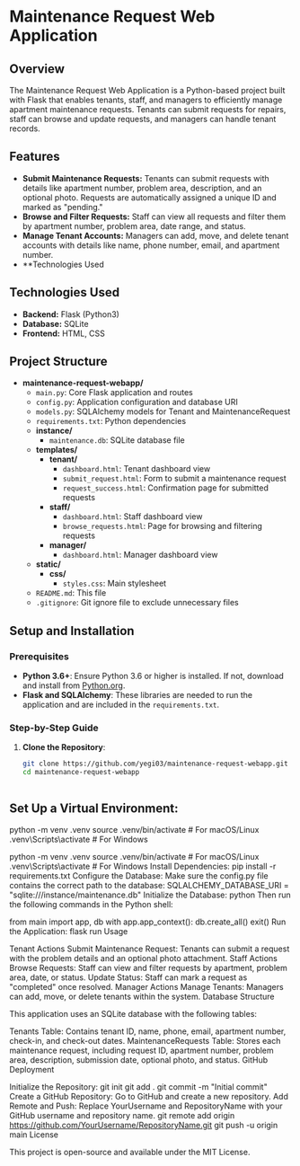 # Maintenance Request Web Application


## Overview

The Maintenance Request Web Application is a Python-based project built with Flask that enables tenants, staff, and managers to efficiently manage apartment maintenance requests. Tenants can submit requests for repairs, staff can browse and update requests, and managers can handle tenant records.

## Features

- **Submit Maintenance Requests:** Tenants can submit requests with details like apartment number, problem area, description, and an optional photo. Requests are automatically assigned a unique ID and marked as "pending."
- **Browse and Filter Requests:** Staff can view all requests and filter them by apartment number, problem area, date range, and status.
- **Manage Tenant Accounts:** Managers can add, move, and delete tenant accounts with details like name, phone number, email, and apartment number.
- **Technologies Used

## Technologies Used
- **Backend:** Flask (Python3)
- **Database:** SQLite
- **Frontend:** HTML, CSS

  

## Project Structure

- **maintenance-request-webapp/**
  - `main.py`: Core Flask application and routes
  - `config.py`: Application configuration and database URI
  - `models.py`: SQLAlchemy models for Tenant and MaintenanceRequest
  - `requirements.txt`: Python dependencies
  - **instance/**
    - `maintenance.db`: SQLite database file
  - **templates/**
    - **tenant/**
      - `dashboard.html`: Tenant dashboard view
      - `submit_request.html`: Form to submit a maintenance request
      - `request_success.html`: Confirmation page for submitted requests
    - **staff/**
      - `dashboard.html`: Staff dashboard view
      - `browse_requests.html`: Page for browsing and filtering requests
    - **manager/**
      - `dashboard.html`: Manager dashboard view
  - **static/**
    - **css/**
      - `styles.css`: Main stylesheet
  - `README.md`: This file
  - `.gitignore`: Git ignore file to exclude unnecessary files


## Setup and Installation

### Prerequisites

- **Python 3.6+**: Ensure Python 3.6 or higher is installed. If not, download and install from [Python.org](https://www.python.org/downloads/).
- **Flask and SQLAlchemy**: These libraries are needed to run the application and are included in the `requirements.txt`.

### Step-by-Step Guide

1. **Clone the Repository**:
   ```bash
   git clone https://github.com/yegi03/maintenance-request-webapp.git
   cd maintenance-request-webapp



## Set Up a Virtual Environment:
python -m venv .venv
source .venv/bin/activate  # For macOS/Linux
.venv\Scripts\activate      # For Windows

python -m venv .venv
source .venv/bin/activate   # For macOS/Linux
.venv\Scripts\activate      # For Windows
Install Dependencies:
pip install -r requirements.txt
Configure the Database: Make sure the config.py file contains the correct path to the database:
SQLALCHEMY_DATABASE_URI = "sqlite:///instance/maintenance.db"
Initialize the Database:
python
Then run the following commands in the Python shell:

from main import app, db
with app.app_context():
    db.create_all()
exit()
Run the Application:
flask run
Usage

Tenant Actions
Submit Maintenance Request: Tenants can submit a request with the problem details and an optional photo attachment.
Staff Actions
Browse Requests: Staff can view and filter requests by apartment, problem area, date, or status.
Update Status: Staff can mark a request as "completed" once resolved.
Manager Actions
Manage Tenants: Managers can add, move, or delete tenants within the system.
Database Structure

This application uses an SQLite database with the following tables:

Tenants Table: Contains tenant ID, name, phone, email, apartment number, check-in, and check-out dates.
MaintenanceRequests Table: Stores each maintenance request, including request ID, apartment number, problem area, description, submission date, optional photo, and status.
GitHub Deployment

Initialize the Repository:
git init
git add .
git commit -m "Initial commit"
Create a GitHub Repository: Go to GitHub and create a new repository.
Add Remote and Push: Replace YourUsername and RepositoryName with your GitHub username and repository name.
git remote add origin https://github.com/YourUsername/RepositoryName.git
git push -u origin main
License

This project is open-source and available under the MIT License.
